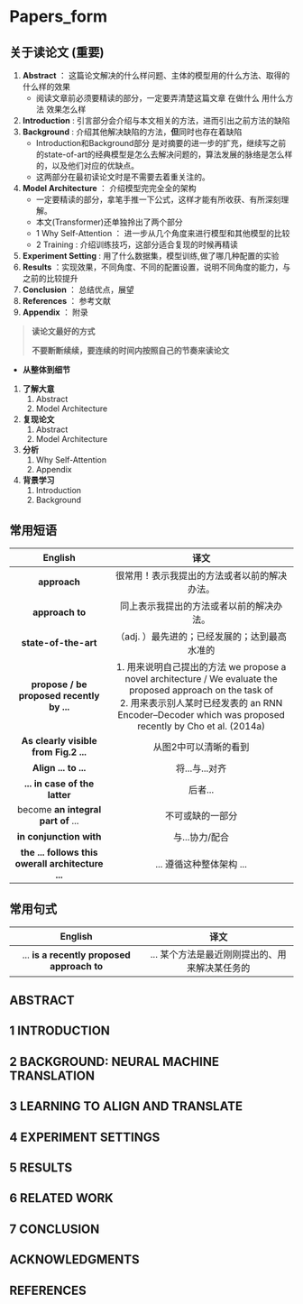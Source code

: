 # Papers_form

## **关于读论文** (**重要**)

1. **Abstract** ： 这篇论文解决的什么样问题、主体的模型用的什么方法、取得的什么样的效果
    * 阅读文章前必须要精读的部分，一定要弄清楚这篇文章 在做什么 用什么方法 效果怎么样
2. **Introduction** : 引言部分会介绍与本文相关的方法，进而引出之前方法的缺陷
3. **Background** : 介绍其他解决缺陷的方法，**但**同时也存在着缺陷
    * Introduction和Background部分 是对摘要的进一步的扩充，继续写之前的state-of-art的经典模型是怎么去解决问题的，算法发展的脉络是怎么样的，以及他们对应的优缺点。
    * 这两部分在最初读论文时是不需要去着重关注的。
4. **Model Architecture** ： 介绍模型完完全全的架构
    * 一定要精读的部分，拿笔手推一下公式，这样才能有所收获、有所深刻理解。
    * 本文(Transformer)还单独拎出了两个部分
    * 1 Why Self-Attention ： 进一步从几个角度来进行模型和其他模型的比较
    * 2 Training : 介绍训练技巧，这部分适合复现的时候再精读
5. **Experiment Setting** : 用了什么数据集，模型训练,做了哪几种配置的实验
6. **Results** ：实现效果，不同角度、不同的配置设置，说明不同角度的能力，与之前的比较提升
7. **Conclusion** ： 总结优点，展望
8. **References** ： 参考文献
9. **Appendix** ： 附录

> **读论文最好的方式**
>
> **不要断断续续，要连续的时间内按照自己的节奏来读论文**

* **从整体到细节**

1. **了解大意**
    1. Abstract
    2. Model Architecture
2. **复现论文**
    1. Abstract
    2. Model Architecture
3. **分析**
    1. Why Self-Attention
    2. Appendix
4. **背景学习**
    1. Introduction
    2. Background

## 常用短语

English | 译文
:-: | :-:
**approach** | 很常用！表示我提出的方法或者以前的解决办法。
**approach to** | 同上表示我提出的方法或者以前的解决办法。
**state-of-the-art** | （adj. ）最先进的；已经发展的；达到最高水准的
**propose / be proposed recently by ...** | 1. 用来说明自己提出的方法 we propose a novel architecture / We evaluate the proposed approach on the task of </br> 2. 用来表示别人某时已经发表的 an RNN Encoder–Decoder which was proposed recently by Cho et al. (2014a)
**As clearly visible from Fig.2 ...** | 从图2中可以清晰的看到
**Align ... to ...** | 将...与...对齐
**... in case of the latter** | 后者...
become **an integral part of** ... | 不可或缺的一部分
**in conjunction with** | 与...协力/配合
**the ... follows this owerall architecture ...** | ... 遵循这种整体架构 ...

## 常用句式

English | 译文
:-: | :-:
... **is a recently proposed approach to** | ... 某个方法是最近刚刚提出的、用来解决某任务的

## ABSTRACT  

## 1 INTRODUCTION  

## 2 BACKGROUND: NEURAL MACHINE TRANSLATION  

## 3 LEARNING TO ALIGN AND TRANSLATE  

## 4 EXPERIMENT SETTINGS  

## 5 RESULTS  

## 6 RELATED WORK  

## 7 CONCLUSION  

## ACKNOWLEDGMENTS  

## REFERENCES
